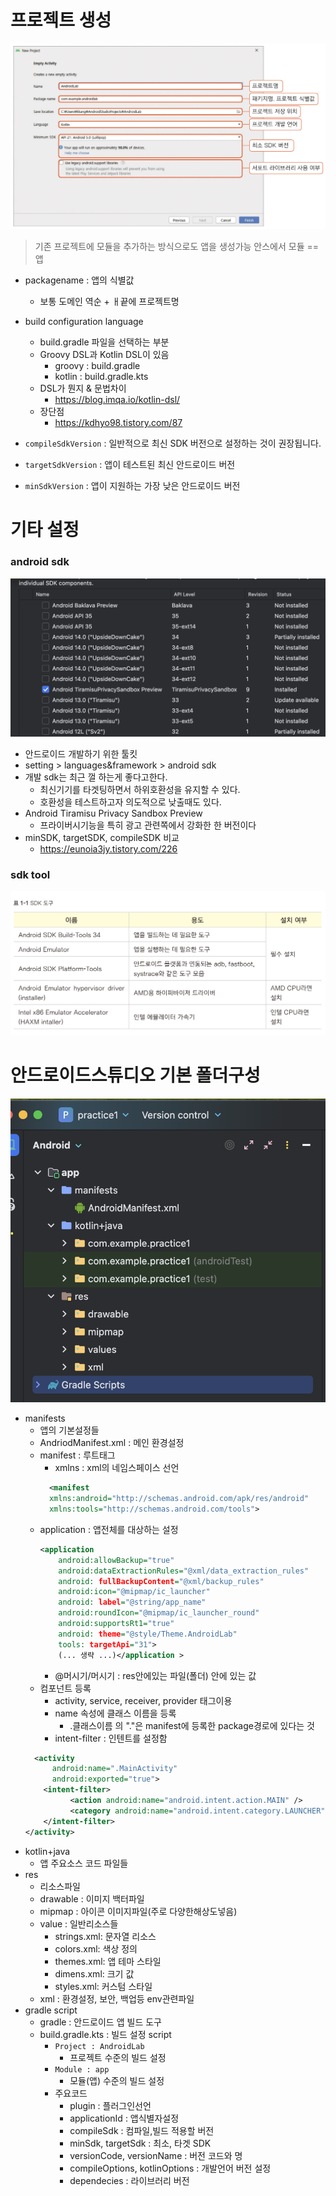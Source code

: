 # 프로젝트 생성
![|440](assets/setting-20241219232030173.png)

> 기존 프로젝트에 모듈을 추가하는 방식으로도 앱을 생성가능
> 안스에서 모듈 == 앱
- packagename : 앱의 식별값
	- 보통 도메인 역순 + ㅐ끝에 프로젝트명
- build configuration language
	- build.gradle 파일을 선택하는 부분
	- Groovy DSL과 Kotlin DSL이 있음
		- groovy : build.gradle
		- kotlin : build.gradle.kts
	- DSL가 뭔지 & 문법차이
		- https://blog.imqa.io/kotlin-dsl/
	- 장단점
		- https://kdhyo98.tistory.com/87

- `compileSdkVersion` :  일반적으로 최신 SDK 버전으로 설정하는 것이 권장됩니다.
- `targetSdkVersion` : 앱이 테스트된 최신 안드로이드 버전
- `minSdkVersion` : 앱이 지원하는 가장 낮은 안드로이드 버전


# 기타 설정
### android sdk 
![|549](assets/1_setting-20241221011941321.png)
- 안드로이드 개발하기 위한 툴킷
- setting > languages&framework > android sdk
- 개발 sdk는 최근 껄 하는게 좋다고한다.
	- 최신기기를 타겟팅하면서 하위호환성을 유지할 수 있다.
	- 호환성을 테스트하고자 의도적으로 낮출때도 있다.
- Android Tiramisu Privacy Sandbox Preview
	- 프라이버시기능을 특히 광고 관련쪽에서 강화한 한 버전이다
- minSDK, targetSDK, compileSDK 비교
	- https://eunoia3jy.tistory.com/226

### sdk tool
![|544](assets/1_setting-20241221013449422.png)

# 안드로이드스튜디오 기본 폴더구성
![|307](assets/1_setting-20241221035822530.png)
- manifests
	- 앱의 기본설정들
	- AndriodManifest.xml : 메인 환경설정
	- manifest  : 루트태그
		- xmlns : xml의 네임스페이스 선언
		```xml
		  <manifest
		  xmlns:android="http://schemas.android.com/apk/res/android"
		  xmlns:tools="http://schemas.android.com/tools">
		```
	- application : 앱전체를 대상하는 설정
	  ```xml
	  <application
		  android:allowBackup="true" 
		  android:dataExtractionRules="@xml/data_extraction_rules"
		  android: fullBackupContent="@xml/backup_rules"
		  android:icon="@mipmap/ic_launcher"
		  android: label="@string/app_name"
		  android:roundIcon="@mipmap/ic_launcher_round"
		  android:supportsRt1="true"
		  android: theme="@style/Theme.AndroidLab"
		  tools: targetApi="31">
		  (... 생략 ...)</application >
		```
		- @머시기/머시기 : res안에있는  파일(폴더) 안에 있는 값
	- 컴포넌트 등록
		- activity, service, receiver, provider 태그이용
		- name 속성에 클래스 이름을 등록
			- .클래스이름 의 "."은 manifest에 등록한 package경로에 있다는 것
		- intent-filter : 인텐트를 설정함
	```xml
	  <activity
		  android:name=".MainActivity"
		  android:exported="true">
		<intent-filter>
			  <action android:name="android.intent.action.MAIN" />
			  <category android:name="android.intent.category.LAUNCHER" />
		</intent-filter>
	</activity>
	```
- kotlin+java
	- 앱 주요소스 코드 파일들
- res
	- 리소스파일
	- drawable : 이미지 백터파일
	- mipmap : 아이콘 이미지파일(주로 다양한해상도넣음)
	- value : 일반리소스들
		- strings.xml: 문자열 리소스
		- colors.xml: 색상 정의
		- themes.xml: 앱 테마 스타일
		- dimens.xml: 크기 값
		- styles.xml: 커스텀 스타일
	- xml : 환경설정, 보안, 백업등 env관련파일
- gradle script
	- gradle : 안드로이드 앱 빌드 도구
	- build.gradle.kts : 빌드 설정 script
		- `Project : AndroidLab`
			- 프로젝트 수준의 빌드 설정
		- `Module : app`
			- 모듈(앱) 수준의 빌드 설정
		- 주요코드
			- plugin : 플러그인선언
			- applicationId : 앱식별자설정
			- compileSdk : 컴파일,빌드 적용할 버전
			- minSdk, targetSdk : 최소, 타겟 SDK
			- versionCode, versionName : 버전 코드와 명
			- compileOptions, kotlinOptions : 개발언어 버전 설정
			- dependecies : 라이브러리 버전

